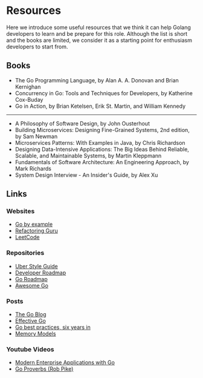 # Resources

Here we introduce some useful resources that we think it can help Golang developers to learn and be prepare for this role.
Although the list is short and the books are limited, we consider it as a starting point for enthusiasm developers to start from.

## Books

* The Go Programming Language, by Alan A. A. Donovan and Brian Kernighan
* Concurrency in Go: Tools and Techniques for Developers, by Katherine Cox-Buday
* Go in Action, by Brian Ketelsen, Erik St. Martin, and William Kennedy

___

* A Philosophy of Software Design, by John Ousterhout
* Building Microservices: Designing Fine-Grained Systems, 2nd edition, by Sam Newman
* Microservices Patterns: With Examples in Java, by Chris Richardson
* Designing Data-Intensive Applications: The Big Ideas Behind Reliable, Scalable, and Maintainable Systems, by Martin Kleppmann
* Fundamentals of Software Architecture: An Engineering Approach, by Mark Richards
* System Design Interview - An Insider's Guide, by Alex Xu

## Links

### Websites

* [Go by example](https://golangbyexample.com)
* [Refactoring Guru](https://refactoring.guru)
* [LeetCode](https://leetcode.com)

### Repositories

* [Uber Style Guide](https://github.com/uber-go/guide/blob/master/style.md)
* [Developer Roadmap](https://github.com/kamranahmedse/developer-roadmap)
* [Go Roadmap](https://github.com/Alikhll/golang-developer-roadmap)
* [Awesome Go](https://github.com/avelino/awesome-go)

### Posts
* [The Go Blog](https://go.dev/blog/)
* [Effective Go](https://go.dev/doc/effective_go)
* [Go best practices, six years in](https://peter.bourgon.org/go-best-practices-2016/)
* [Memory Models](https://research.swtch.com/mm)

### Youtube Videos

* [Modern Enterprise Applications with Go](https://www.youtube.com/watch?v=5fgG1qZaV4w)
* [Go Proverbs (Rob Pike)](https://www.youtube.com/watch?v=PAAkCSZUG1cs)
